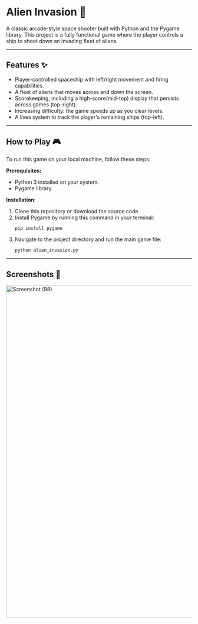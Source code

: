 # Alien Invasion 🚀

A classic arcade-style space shooter built with Python and the Pygame library. This project is a fully functional game where the player controls a ship to shoot down an invading fleet of aliens.

---

## Features ✨
* Player-controlled spaceship with left/right movement and firing capabilities.
* A fleet of aliens that moves across and down the screen.
* Scorekeeping, including a high-score(mid-top) display that persists across games (top-right).
* Increasing difficulty: the game speeds up as you clear levels.
* A lives system to track the player's remaining ships (top-left).

---

## How to Play 🎮

To run this game on your local machine, follow these steps:

**Prerequisites:**
* Python 3 installed on your system.
* Pygame library.

**Installation:**
1.  Clone this repository or download the source code.
2.  Install Pygame by running this command in your terminal:
    ```bash
    pip install pygame
    ```
3.  Navigate to the project directory and run the main game file:
    ```bash
    python alien_invasion.py
    ```

---

## Screenshots 📸


<img width="1600" height="900" alt="Screenshot (98)" src="https://github.com/user-attachments/assets/33e8528e-080e-4590-97f2-5d89cf030bf8" />

